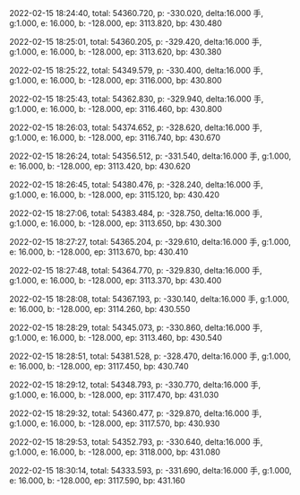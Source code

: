 2022-02-15 18:24:40, total: 54360.720, p: -330.020, delta:16.000 手, g:1.000, e: 16.000, b: -128.000, ep: 3113.820, bp: 430.480

2022-02-15 18:25:01, total: 54360.205, p: -329.420, delta:16.000 手, g:1.000, e: 16.000, b: -128.000, ep: 3113.620, bp: 430.380

2022-02-15 18:25:22, total: 54349.579, p: -330.400, delta:16.000 手, g:1.000, e: 16.000, b: -128.000, ep: 3116.000, bp: 430.800

2022-02-15 18:25:43, total: 54362.830, p: -329.940, delta:16.000 手, g:1.000, e: 16.000, b: -128.000, ep: 3116.460, bp: 430.800

2022-02-15 18:26:03, total: 54374.652, p: -328.620, delta:16.000 手, g:1.000, e: 16.000, b: -128.000, ep: 3116.740, bp: 430.670

2022-02-15 18:26:24, total: 54356.512, p: -331.540, delta:16.000 手, g:1.000, e: 16.000, b: -128.000, ep: 3113.420, bp: 430.620

2022-02-15 18:26:45, total: 54380.476, p: -328.240, delta:16.000 手, g:1.000, e: 16.000, b: -128.000, ep: 3115.120, bp: 430.420

2022-02-15 18:27:06, total: 54383.484, p: -328.750, delta:16.000 手, g:1.000, e: 16.000, b: -128.000, ep: 3113.650, bp: 430.300

2022-02-15 18:27:27, total: 54365.204, p: -329.610, delta:16.000 手, g:1.000, e: 16.000, b: -128.000, ep: 3113.670, bp: 430.410

2022-02-15 18:27:48, total: 54364.770, p: -329.830, delta:16.000 手, g:1.000, e: 16.000, b: -128.000, ep: 3113.370, bp: 430.400

2022-02-15 18:28:08, total: 54367.193, p: -330.140, delta:16.000 手, g:1.000, e: 16.000, b: -128.000, ep: 3114.260, bp: 430.550

2022-02-15 18:28:29, total: 54345.073, p: -330.860, delta:16.000 手, g:1.000, e: 16.000, b: -128.000, ep: 3113.460, bp: 430.540

2022-02-15 18:28:51, total: 54381.528, p: -328.470, delta:16.000 手, g:1.000, e: 16.000, b: -128.000, ep: 3117.450, bp: 430.740

2022-02-15 18:29:12, total: 54348.793, p: -330.770, delta:16.000 手, g:1.000, e: 16.000, b: -128.000, ep: 3117.470, bp: 431.030

2022-02-15 18:29:32, total: 54360.477, p: -329.870, delta:16.000 手, g:1.000, e: 16.000, b: -128.000, ep: 3117.570, bp: 430.930

2022-02-15 18:29:53, total: 54352.793, p: -330.640, delta:16.000 手, g:1.000, e: 16.000, b: -128.000, ep: 3118.000, bp: 431.080

2022-02-15 18:30:14, total: 54333.593, p: -331.690, delta:16.000 手, g:1.000, e: 16.000, b: -128.000, ep: 3117.590, bp: 431.160